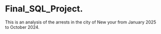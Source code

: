 # Final_SQL_Project.
This is an analysis of the arrests in the city of New your from January 2025 to October 2024.
